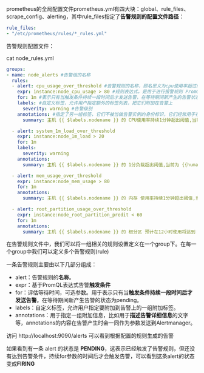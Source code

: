 prometheus的全局配置文件prometheus.yml有四大块：global、rule_files、scrape_config、alerting，其中rule_files指定了**告警规则的配置文件路径**：

```yaml
rule_files:
- "/etc/prometheus/rules/*_rules.yml"
```

告警规则配置文件：

cat node_rules.yml

```yaml
groups:
- name: node_alerts #告警组的名称
  rules:
  - alert: cpu_usage_over_threshold #告警规则的名称，顾名思义为cpu使用率超过阈值
    expr: instance:node_cpu_usage > 80 #规则表达式，是用于进行报警规则 PromQL 查询语句
    for: 1m #表示只有当触发条件持续一段时间后才发送告警，在等待期间新产生的告警状态为pending
    labels: #自定义标签，允许用户指定额外的标签列表，把它们附加在告警上
      severity: warning #告警级别
    annotations: #指定了另一组标签，它们不被当做告警实例的身份标识，它们经常用于存储一些额外的信息，用于报警信息的展示之类的
      summary: 主机 {{ $labels.nodename }} 的 CPU使用率持续1分钟超出阈值,当前为 {{humanize $value}} %

  - alert: system_1m_load_over_threshold
    expr: instance:node_1m_load > 20
    for: 1m
    labels:
      severity: warning
    annotations:
      summary: 主机 {{ $labels.nodename }} 的 1分负载超出阈值,当前为 {{humanize $value}}

  - alert: mem_usage_over_threshold
    expr: instance:node_mem_usage > 80
    for: 1m
    annotations:
      summary: 主机 {{ $labels.nodename }} 的 内存 使用率持续1分钟超出阈值,当前为 {{humanize $value}} %

  - alert: root_partition_usage_over_threshold
    expr: instance:node_root_partition_predit < 60
    for: 1m
    annotations:
      summary: 主机 {{ $labels.nodename }} 的 根分区 预计在12小时使用将达到 {{humanize $value}}GB,超出当前可用空间，请及时扩容!
```



在告警规则文件中，我们可以将一组相关的规则设置定义在一个group下。在每一个group中我们可以定义多个告警规则(rule)

一条告警规则主要由以下几部分组成：

- alert：告警规则的**名称**。
- expr：基于PromQL表达式告警**触发条件**
- for：评估等待时间，可选参数。用于表示只有当**触发条件持续一段时间后才发送告警**。在等待期间新产生告警的状态为pending。
- labels：自定义标签，允许用户指定要附加到告警上的一组附加标签。
- annotations：用于指定一组附加信息，比如用于**描述告警详细信息**的文字等，annotations的内容在告警产生时会一同作为参数发送到Alertmanager。



访问 http://localhost:9090/alerts 可以看到根据配置的规则生成的告警

如果看到有一条 alert 的状态是 **PENDING**，这表示已经触发了告警规则，但还没有达到告警条件，持续for参数的时间后才会触发告警，可以看到这条alert的状态变成**FIRING**